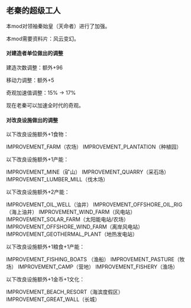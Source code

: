 ## 老秦的超级工人

本mod对领袖秦始皇（天命者）进行了加强。

本mod需要资料片：风云变幻。

#### 对建造者单位做出的调整

建造次数调整：额外+96

移动力调整：额外+5

奇观加速值调整：15% -> 17%

现在老秦可以加速全时代的奇观。

#### 对改良设施做出的调整

以下改良设施额外+1食物：

IMPROVEMENT_FARM（农场）
IMPROVEMENT_PLANTATION（种植园）



以下改良设施额外+1产能：

IMPROVEMENT_MINE（矿山）
IMPROVEMENT_QUARRY（采石场）
IMPROVEMENT_LUMBER_MILL（伐木场）



以下改良设施额外+2产能：

IMPROVEMENT_OIL_WELL（油井）
IMPROVEMENT_OFFSHORE_OIL_RIG（海上油井）
IMPROVEMENT_WIND_FARM（风电站）
IMPROVEMENT_SOLAR_FARM（太阳能电站/农场）
IMPROVEMENT_OFFSHORE_WIND_FARM（离岸风电站）
IMPROVEMENT_GEOTHERMAL_PLANT（地热发电站）



以下改良设施额外+1粮食+1产能：

IMPROVEMENT_FISHING_BOATS （渔船）
IMPROVEMENT_PASTURE（牧场）
IMPROVEMENT_CAMP（营地）
IMPROVEMENT_FISHERY（渔场）



以下改良设施额外+1金币+1文化：

IMPROVEMENT_BEACH_RESORT（海滨度假区）
IMPROVEMENT_GREAT_WALL（长城）